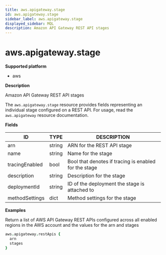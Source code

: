 ```yaml
---
title: aws.apigateway.stage
id: aws.apigateway.stage
sidebar_label: aws.apigateway.stage
displayed_sidebar: MQL
description: Amazon API Gateway REST API stages
---
```


# aws.apigateway.stage

**Supported platform**

- aws

**Description**

Amazon API Gateway REST API stages

The `aws.apigateway.stage` resource provides fields representing an individual stage configured on a REST API. For usage, read the `aws.apigateway` resource documentation.

**Fields**

| ID             | TYPE   | DESCRIPTION                                           |
| -------------- | ------ | ----------------------------------------------------- |
| arn            | string | ARN for the REST API stage                            |
| name           | string | Name for the stage                                    |
| tracingEnabled | bool   | Bool that denotes if tracing is enabled for the stage |
| description    | string | Description for the stage                             |
| deploymentId   | string | ID of the deployment the stage is attached to         |
| methodSettings | dict   | Method settings for the stage                         |

**Examples**

Return a list of AWS API Gateway REST APIs configured across all enabled regions in the AWS account and the values for the arn and stages

```coffee
aws.apigateway.restApis {
  arn
  stages
}
```
